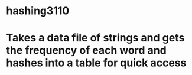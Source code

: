 # hashing3110

# Takes a data file of strings and gets the frequency of each word and hashes into a table for quick access

